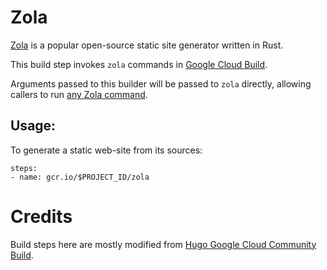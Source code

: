 # Zola

[Zola](https://getzola.org/) is a popular open-source static site generator written in Rust.

This build step invokes `zola` commands in [Google Cloud Build](cloud.google.com/cloud-build/).

Arguments passed to this builder will be passed to `zola` directly, allowing callers to run [any Zola command](https://getzola.org/documentation/getting-started/cli-usage).

## Usage:

To generate a static web-site from its sources:

```
steps:
- name: gcr.io/$PROJECT_ID/zola
```

# Credits

Build steps here are mostly modified from [Hugo Google Cloud Community Build](https://github.com/GoogleCloudPlatform/cloud-builders-community/tree/master/hugo).
